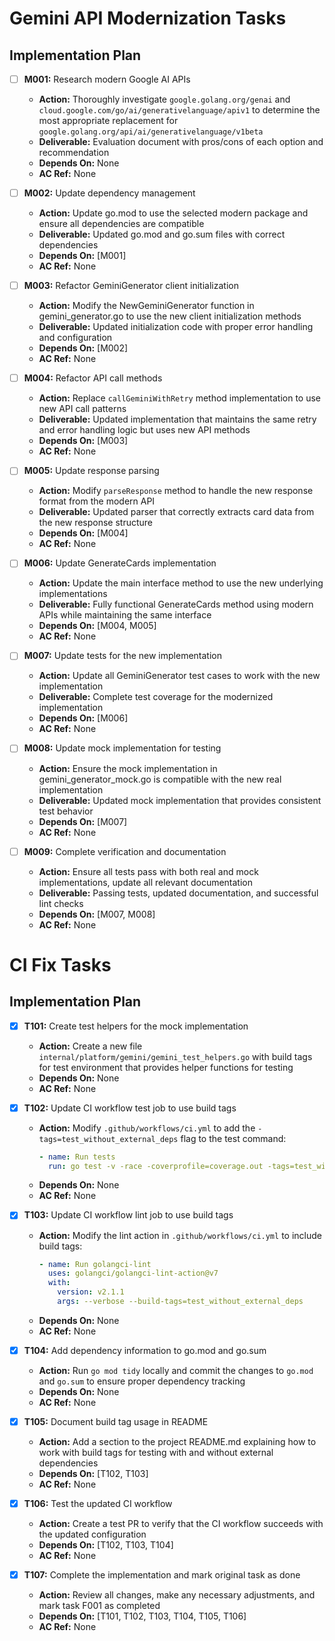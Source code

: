 # Gemini API Modernization Tasks

## Implementation Plan

- [ ] **M001:** Research modern Google AI APIs
    - **Action:** Thoroughly investigate `google.golang.org/genai` and `cloud.google.com/go/ai/generativelanguage/apiv1` to determine the most appropriate replacement for `google.golang.org/api/ai/generativelanguage/v1beta`
    - **Deliverable:** Evaluation document with pros/cons of each option and recommendation
    - **Depends On:** None
    - **AC Ref:** None

- [ ] **M002:** Update dependency management
    - **Action:** Update go.mod to use the selected modern package and ensure all dependencies are compatible
    - **Deliverable:** Updated go.mod and go.sum files with correct dependencies
    - **Depends On:** [M001]
    - **AC Ref:** None

- [ ] **M003:** Refactor GeminiGenerator client initialization
    - **Action:** Modify the NewGeminiGenerator function in gemini_generator.go to use the new client initialization methods
    - **Deliverable:** Updated initialization code with proper error handling and configuration
    - **Depends On:** [M002]
    - **AC Ref:** None

- [ ] **M004:** Refactor API call methods
    - **Action:** Replace `callGeminiWithRetry` method implementation to use new API call patterns
    - **Deliverable:** Updated implementation that maintains the same retry and error handling logic but uses new API methods
    - **Depends On:** [M003]
    - **AC Ref:** None

- [ ] **M005:** Update response parsing
    - **Action:** Modify `parseResponse` method to handle the new response format from the modern API
    - **Deliverable:** Updated parser that correctly extracts card data from the new response structure
    - **Depends On:** [M004]
    - **AC Ref:** None

- [ ] **M006:** Update GenerateCards implementation
    - **Action:** Update the main interface method to use the new underlying implementations
    - **Deliverable:** Fully functional GenerateCards method using modern APIs while maintaining the same interface
    - **Depends On:** [M004, M005]
    - **AC Ref:** None

- [ ] **M007:** Update tests for the new implementation
    - **Action:** Update all GeminiGenerator test cases to work with the new implementation
    - **Deliverable:** Complete test coverage for the modernized implementation
    - **Depends On:** [M006]
    - **AC Ref:** None

- [ ] **M008:** Update mock implementation for testing
    - **Action:** Ensure the mock implementation in gemini_generator_mock.go is compatible with the new real implementation
    - **Deliverable:** Updated mock implementation that provides consistent test behavior
    - **Depends On:** [M007]
    - **AC Ref:** None

- [ ] **M009:** Complete verification and documentation
    - **Action:** Ensure all tests pass with both real and mock implementations, update all relevant documentation
    - **Deliverable:** Passing tests, updated documentation, and successful lint checks
    - **Depends On:** [M007, M008]
    - **AC Ref:** None

# CI Fix Tasks

## Implementation Plan

- [x] **T101:** Create test helpers for the mock implementation
    - **Action:** Create a new file `internal/platform/gemini/gemini_test_helpers.go` with build tags for test environment that provides helper functions for testing
    - **Depends On:** None
    - **AC Ref:** None

- [x] **T102:** Update CI workflow test job to use build tags
    - **Action:** Modify `.github/workflows/ci.yml` to add the `-tags=test_without_external_deps` flag to the test command:
      ```yaml
      - name: Run tests
        run: go test -v -race -coverprofile=coverage.out -tags=test_without_external_deps ./...
      ```
    - **Depends On:** None
    - **AC Ref:** None

- [x] **T103:** Update CI workflow lint job to use build tags
    - **Action:** Modify the lint action in `.github/workflows/ci.yml` to include build tags:
      ```yaml
      - name: Run golangci-lint
        uses: golangci/golangci-lint-action@v7
        with:
          version: v2.1.1
          args: --verbose --build-tags=test_without_external_deps
      ```
    - **Depends On:** None
    - **AC Ref:** None

- [x] **T104:** Add dependency information to go.mod and go.sum
    - **Action:** Run `go mod tidy` locally and commit the changes to `go.mod` and `go.sum` to ensure proper dependency tracking
    - **Depends On:** None
    - **AC Ref:** None

- [x] **T105:** Document build tag usage in README
    - **Action:** Add a section to the project README.md explaining how to work with build tags for testing with and without external dependencies
    - **Depends On:** [T102, T103]
    - **AC Ref:** None

- [x] **T106:** Test the updated CI workflow
    - **Action:** Create a test PR to verify that the CI workflow succeeds with the updated configuration
    - **Depends On:** [T102, T103, T104]
    - **AC Ref:** None

- [x] **T107:** Complete the implementation and mark original task as done
    - **Action:** Review all changes, make any necessary adjustments, and mark task F001 as completed
    - **Depends On:** [T101, T102, T103, T104, T105, T106]
    - **AC Ref:** None
